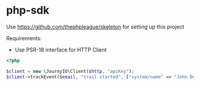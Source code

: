 # php-sdk

Use https://github.com/thephpleague/skeleton for setting up this project

Requirements:
- Use PSR-18 interface for HTTP Client

```php
<?php

$client = new \JournyIO\Client($http, "apiKey");
$client->trackEvent($email, "trail started", ["system/name" => "John Doe"]);
```
